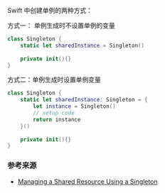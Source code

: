 Swift 中创建单例的两种方式：

方式一： 单例生成时不设置单例的变量

```swift
class Singleton {
    static let sharedInstance = Singleton()
    
    private init(){}
}
```

方式二：单例生成时设置单例变量

```swift
class Singleton {
    static let sharedInstance: Singleton = {
        let instance = Singleton()
        // setup code
        return instance
    }()
    
    private init(){}
}
```

### 参考来源

- [Managing a Shared Resource Using a Singleton](https://developer.apple.com/documentation/swift/cocoa_design_patterns/managing_a_shared_resource_using_a_singleton)
